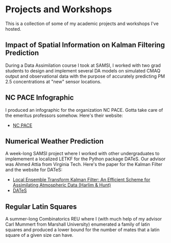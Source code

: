 # Projects and Workshops

This is a collection of some of my academic projects and workshops I've hosted.

## Impact of Spatial Information on Kalman Filtering Prediction

During a Data Assimilation course I took at SAMSI, I worked with two grad students to design and implement several DA models on simulated CMAQ output and observational data with the purpose of accurately predicting PM 2.5 concentrations at "new" sensor locations.

## NC PACE Infographic

I produced an infographic for the organization NC PACE. Gotta take care of the emeritus professors somehow.
Here's their website:

* [NC PACE](http://ncpace.org/)

<!---
## Wolfram Projects

I spent a few weeks with Wolfram, learned a lot, and got two decent small projects out of it. The first uses the Wolfram Language to analyze a notable person's Twitter account while the other picks out a river's inherent structure from road/satellite images. 

* [Big-T's Twitter](http://community.wolfram.com/groups/-/m/t/1135996?p_p_auth=H2ZkqiXU)
* [Basic Image Processing with Rivers](http://community.wolfram.com/groups/-/m/t/1135996?p_p_auth=H2ZkqiXU)

-->
## Numerical Weather Prediction

A week-long SAMSI project where I worked with other undergraduates to implemement a localized LETKF for the Python package DATeS. Our advisor was Ahmed Attia from Virginia Tech.
Here's the paper for the Kalman Filter and the website for DATeS:

* [Local Ensemble Transform Kalman Filter: An Efficient Scheme for Assimilating Atmospheric Data (Harlim & Hunt)](https://www.atmos.umd.edu/~ekalnay/pubs/harlim_hunt05.pdf)
* [DATeS](http://people.cs.vt.edu/~attia/DATeS/About.html)

## Regular Latin Squares

A summer-long Combinatorics REU where I (with much help of my advisor Carl Mummert from Marshall University) enumerated a family of latin squares and produced a lower bound for the number of mates that a latin square of a given size can have.

